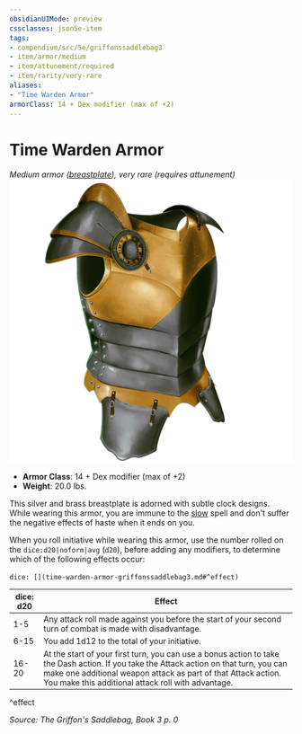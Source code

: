 ```yaml
---
obsidianUIMode: preview
cssclasses: json5e-item
tags:
- compendium/src/5e/griffonssaddlebag3
- item/armor/medium
- item/attunement/required
- item/rarity/very-rare
aliases: 
- "Time Warden Armor"
armorClass: 14 + Dex modifier (max of +2)
---
```

# Time Warden Armor
*Medium armor ([breastplate](compendium/items/breastplate.md)), very rare (requires attunement)*  
![](https://raw.githubusercontent.com/TheGiddyLimit/homebrew-img/main/img/GriffonsSaddlebag3/Time-Warden-Armor.webp#right)  

- **Armor Class**: 14 + Dex modifier (max of +2)
- **Weight**: 20.0 lbs.

This silver and brass breastplate is adorned with subtle clock designs. While wearing this armor, you are immune to the [slow](compendium/spells/slow.md) spell and don't suffer the negative effects of haste when it ends on you.

When you roll initiative while wearing this armor, use the number rolled on the `dice:d20|noform|avg` (`d20`), before adding any modifiers, to determine which of the following effects occur:

`dice: [](time-warden-armor-griffonssaddlebag3.md#^effect)`

| dice: d20 | Effect |
|-----------|--------|
| 1-5 | Any attack roll made against you before the start of your second turn of combat is made with disadvantage. |
| 6-15 | You add 1d12 to the total of your initiative. |
| 16-20 | At the start of your first turn, you can use a bonus action to take the Dash action. If you take the Attack action on that turn, you can make one additional weapon attack as part of that Attack action. You make this additional attack roll with advantage. |
^effect

*Source: The Griffon's Saddlebag, Book 3 p. 0*
